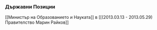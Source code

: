 ### Държавни Позиции
[[Министър на Образованието и Науката]] в [[(2013.03.13 - 2013.05.29) Правителство Марин Райков]]